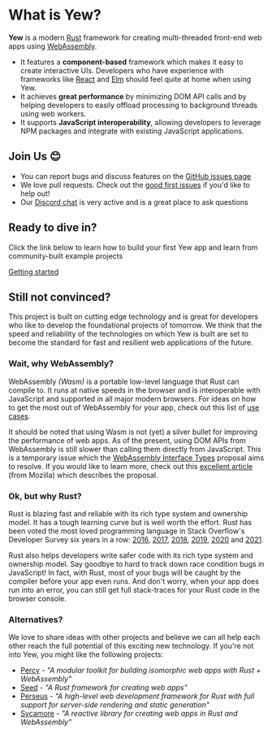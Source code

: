 # What is Yew?

**Yew** is a modern [Rust](https://www.rust-lang.org/) framework for creating multi-threaded
front-end web apps using [WebAssembly](https://webassembly.org/).

* It features a **component-based** framework which makes it easy to create interactive UIs.
  Developers who have experience with frameworks like [React](https://reactjs.org/) and
  [Elm](https://elm-lang.org/) should feel quite at home when using Yew.
* It achieves **great performance** by minimizing DOM API calls and by helping developers to easily
  offload processing to background threads using web workers.
* It supports **JavaScript interoperability**, allowing developers to leverage NPM packages and
  integrate with existing JavaScript applications.

## Join Us 😊

* You can report bugs and discuss features on the [GitHub issues page](https://github.com/yewstack/yew/issues)
* We love pull requests. Check out the [good first issues](https://github.com/yewstack/yew/issues?q=is%3Aopen+is%3Aissue+label%3A%22good+first+issue%22)
  if you'd like to help out!
* Our [Discord chat](https://discord.gg/VQck8X4) is very active and is a great place to ask
  questions

## Ready to dive in?

Click the link below to learn how to build your first Yew app and learn from community-built example
projects

[Getting started](/docs/getting-started/introduction)

## Still not convinced?

This project is built on cutting edge technology and is great for developers who like to develop the
foundational projects of tomorrow. We think that the speed and reliability of the technologies on
which Yew is built are set to become the standard for fast and resilient web applications of the
future.

### Wait, why WebAssembly?

WebAssembly _\(Wasm\)_ is a portable low-level language that Rust can compile to. It runs at native
speeds in the browser and is interoperable with JavaScript and supported in all major modern
browsers. For ideas on how to get the most out of WebAssembly for your app, check out this list of
[use cases](https://webassembly.org/docs/use-cases/).

It should be noted that using Wasm is not \(yet\) a silver bullet for improving the performance of
web apps. As of the present, using DOM APIs from WebAssembly is still slower than calling them
directly from JavaScript. This is a temporary issue which the
[WebAssembly Interface Types](https://github.com/WebAssembly/interface-types/blob/master/proposals/interface-types/Explainer.md) proposal aims to resolve. If you would like to learn more, check out this
[excellent article](https://hacks.mozilla.org/2019/08/webassembly-interface-types/) (from Mozilla)
which describes the proposal.

### Ok, but why Rust?

Rust is blazing fast and reliable with its rich type system and ownership model. It has a tough
learning curve but is well worth the effort. Rust has been voted the most loved programming
language in Stack Overflow's Developer Survey six years in a row:
[2016](https://insights.stackoverflow.com/survey/2016#technology-most-loved-dreaded-and-wanted),
[2017](https://insights.stackoverflow.com/survey/2017#most-loved-dreaded-and-wanted),
[2018](https://insights.stackoverflow.com/survey/2018#technology-_-most-loved-dreaded-and-wanted-languages),
[2019](https://insights.stackoverflow.com/survey/2019#technology-_-most-loved-dreaded-and-wanted-languages),
[2020](https://insights.stackoverflow.com/survey/2020#most-loved-dreaded-and-wanted) and
[2021](https://insights.stackoverflow.com/survey/2021/#technology-most-loved-dreaded-and-wanted).

Rust also helps developers write safer code with its rich type system and ownership model. Say
goodbye to hard to track down race condition bugs in JavaScript! In fact, with Rust, most of your
bugs will be caught by the compiler before your app even runs. And don't worry, when your app does
run into an error, you can still get full stack-traces for your Rust code in the browser console.

### Alternatives?

We love to share ideas with other projects and believe we can all help each other reach the full
potential of this exciting new technology. If you're not into Yew, you might like the following
projects:

* [Percy](https://github.com/chinedufn/percy) - _"A modular toolkit for building isomorphic web apps
  with Rust + WebAssembly"_
* [Seed](https://github.com/seed-rs/seed) - _"A Rust framework for creating web apps"_
* [Perseus](https://github.com/arctic-hen7/perseus) - _"A high-level web development framework for Rust with full support for server-side rendering and static generation"_
* [Sycamore](https://github.com/sycamore-rs/sycamore) - _"A reactive library for creating web apps in Rust and WebAssembly"_
